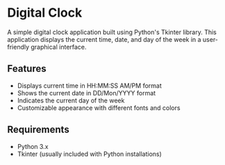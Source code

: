 # Digital Clock 

A simple digital clock application built using Python's Tkinter library. This application displays the current time, date, and day of the week in a user-friendly graphical interface.

## Features

- Displays current time in HH:MM:SS AM/PM format
- Shows the current date in DD/Mon/YYYY format
- Indicates the current day of the week
- Customizable appearance with different fonts and colors

## Requirements

- Python 3.x
- Tkinter (usually included with Python installations)
 
